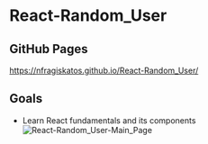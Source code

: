 # React-Random_User
 
## GitHub Pages
https://nfragiskatos.github.io/React-Random_User/

## Goals
* Learn React fundamentals and its components 
![React-Random_User-Main_Page](https://user-images.githubusercontent.com/38383279/117382993-9d287800-ae94-11eb-8f76-609910bb67d1.png)
